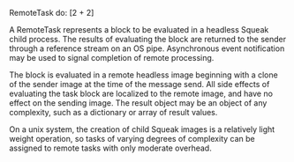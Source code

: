 RemoteTask do: [2 + 2]

A RemoteTask represents a block to be evaluated in a headless Squeak child process. The results of evaluating the block are returned to the sender through a reference stream on an OS pipe. Asynchronous event notification may be used to signal completion of remote processing.

The block is evaluated in a remote headless image beginning with a clone of the sender image at the time of the message send. All side effects of evaluating the task block are localized to the remote image, and have no effect on the sending image. The result object may be an object of any complexity, such as a dictionary or array of result values.

On a unix system, the creation of child Squeak images is a relatively light weight operation, so tasks of varying degrees of complexity can be assigned to remote tasks with only moderate overhead.

